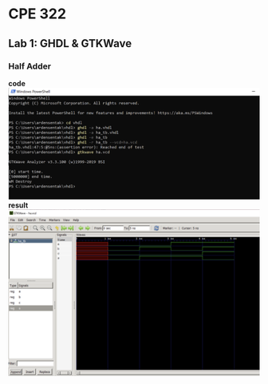 # CPE 322
## Lab 1: GHDL & GTKWave

### Half Adder
**code**
![Half Adder Code](https://github.com/ardensentak/CPE322/blob/main/Labs/Lab1/lab1_halfAdderCode.png)
**result**
![Half Adder Results](https://github.com/ardensentak/CPE322/blob/main/Labs/Lab1/lab1_halfAdderResult.png)
